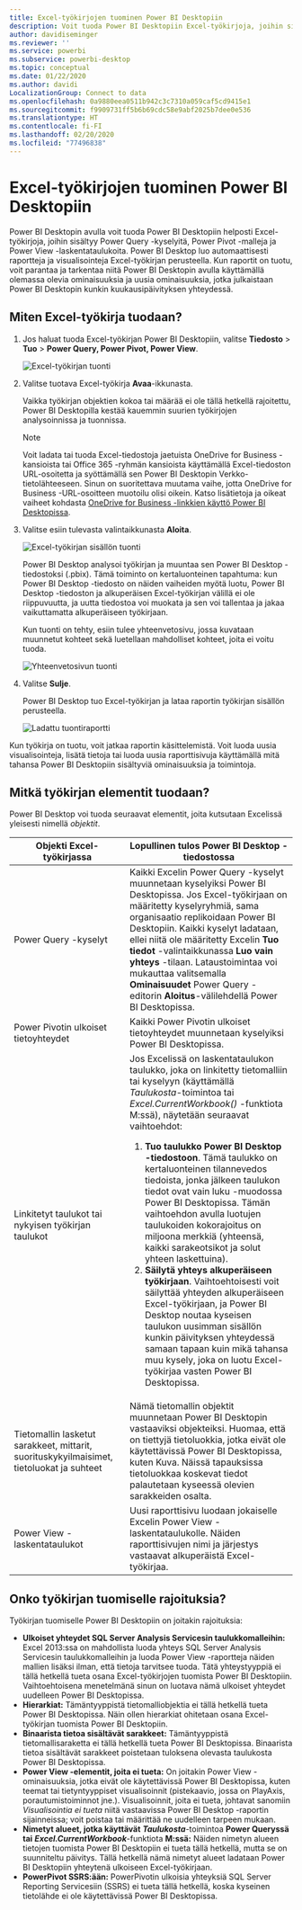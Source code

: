 ```yaml
---
title: Excel-työkirjojen tuominen Power BI Desktopiin
description: Voit tuoda Power BI Desktopiin Excel-työkirjoja, joihin sisältyy Power Query -kyselyitä, Power Pivot -malleja ja Power View -laskentataulukoita.
author: davidiseminger
ms.reviewer: ''
ms.service: powerbi
ms.subservice: powerbi-desktop
ms.topic: conceptual
ms.date: 01/22/2020
ms.author: davidi
LocalizationGroup: Connect to data
ms.openlocfilehash: 0a9880eea0511b942c3c7310a059caf5cd9415e1
ms.sourcegitcommit: f9909731ff5b6b69cdc58e9abf2025b7dee0e536
ms.translationtype: HT
ms.contentlocale: fi-FI
ms.lasthandoff: 02/20/2020
ms.locfileid: "77496838"
---
```

# <a name="import-excel-workbooks-into-power-bi-desktop"></a>Excel-työkirjojen tuominen Power BI Desktopiin
Power BI Desktopin avulla voit tuoda Power BI Desktopiin helposti Excel-työkirjoja, joihin sisältyy Power Query -kyselyitä, Power Pivot -malleja ja Power View -laskentataulukoita. Power BI Desktop luo automaattisesti raportteja ja visualisointeja Excel-työkirjan perusteella. Kun raportit on tuotu, voit parantaa ja tarkentaa niitä Power BI Desktopin avulla käyttämällä olemassa olevia ominaisuuksia ja uusia ominaisuuksia, jotka julkaistaan Power BI Desktopin kunkin kuukausipäivityksen yhteydessä.

## <a name="how-do-i-import-an-excel-workbook"></a>Miten Excel-työkirja tuodaan?
1. Jos haluat tuoda Excel-työkirjan Power BI Desktopiin, valitse **Tiedosto** > **Tuo** > **Power Query, Power Pivot, Power View**.

   ![Excel-työkirjan tuonti](media/desktop-import-excel-workbooks/importexceltopbi_1.png)


2. Valitse tuotava Excel-työkirja **Avaa**-ikkunasta. 

   Vaikka työkirjan objektien kokoa tai määrää ei ole tällä hetkellä rajoitettu, Power BI Desktopilla kestää kauemmin suurien työkirjojen analysoinnissa ja tuonnissa.

   > [!NOTE]
   > Voit ladata tai tuoda Excel-tiedostoja jaetuista OneDrive for Business -kansioista tai Office 365 -ryhmän kansioista käyttämällä Excel-tiedoston URL-osoitetta ja syöttämällä sen Power BI Desktopin Verkko-tietolähteeseen. Sinun on suoritettava muutama vaihe, jotta OneDrive for Business -URL-osoitteen muotoilu olisi oikein. Katso lisätietoja ja oikeat vaiheet kohdasta [OneDrive for Business -linkkien käyttö Power BI Desktopissa](desktop-use-onedrive-business-links.md).
   > 
   > 

3. Valitse esiin tulevasta valintaikkunasta **Aloita**.

   ![Excel-työkirjan sisällön tuonti](media/desktop-import-excel-workbooks/import-excel-power-bi-5.png)


   Power BI Desktop analysoi työkirjan ja muuntaa sen Power BI Desktop -tiedostoksi (.pbix). Tämä toiminto on kertaluonteinen tapahtuma: kun Power BI Desktop -tiedosto on näiden vaiheiden myötä luotu, Power BI Desktop -tiedoston ja alkuperäisen Excel-työkirjan välillä ei ole riippuvuutta, ja uutta tiedostoa voi muokata ja sen voi tallentaa ja jakaa vaikuttamatta alkuperäiseen työkirjaan.

   Kun tuonti on tehty, esiin tulee yhteenvetosivu, jossa kuvataan muunnetut kohteet sekä luetellaan mahdolliset kohteet, joita ei voitu tuoda.

   ![Yhteenvetosivun tuonti](media/desktop-import-excel-workbooks/importexceltopbi_3.png)

4. Valitse **Sulje**. 

   Power BI Desktop tuo Excel-työkirjan ja lataa raportin työkirjan sisällön perusteella.

   ![Ladattu tuontiraportti](media/desktop-import-excel-workbooks/importexceltopbi_4.png)

Kun työkirja on tuotu, voit jatkaa raportin käsittelemistä. Voit luoda uusia visualisointeja, lisätä tietoja tai luoda uusia raporttisivuja käyttämällä mitä tahansa Power BI Desktopiin sisältyviä ominaisuuksia ja toimintoja.

## <a name="which-workbook-elements-are-imported"></a>Mitkä työkirjan elementit tuodaan?
Power BI Desktop voi tuoda seuraavat elementit, joita kutsutaan Excelissä yleisesti nimellä *objektit*.

| Objekti Excel-työkirjassa | Lopullinen tulos Power BI Desktop -tiedostossa |
| --- | --- |
| Power Query -kyselyt |Kaikki Excelin Power Query -kyselyt muunnetaan kyselyiksi Power BI Desktopissa. Jos Excel-työkirjaan on määritetty kyselyryhmiä, sama organisaatio replikoidaan Power BI Desktopiin. Kaikki kyselyt ladataan, ellei niitä ole määritetty Excelin **Tuo tiedot** -valintaikkunassa **Luo vain yhteys** -tilaan. Lataustoimintaa voi mukauttaa valitsemalla **Ominaisuudet** Power Query -editorin **Aloitus**-välilehdellä Power BI Desktopissa. |
| Power Pivotin ulkoiset tietoyhteydet |Kaikki Power Pivotin ulkoiset tietoyhteydet muunnetaan kyselyiksi Power BI Desktopissa. |
| Linkitetyt taulukot tai nykyisen työkirjan taulukot |Jos Excelissä on laskentataulukon taulukko, joka on linkitetty tietomalliin tai kyselyyn (käyttämällä *Taulukosta*-toimintoa tai *Excel.CurrentWorkbook()* -funktiota M:ssä), näytetään seuraavat vaihtoehdot: <ol><li><b>Tuo taulukko Power BI Desktop -tiedostoon</b>. Tämä taulukko on kertaluonteinen tilannevedos tiedoista, jonka jälkeen taulukon tiedot ovat vain luku -muodossa Power BI Desktopissa. Tämän vaihtoehdon avulla luotujen taulukoiden kokorajoitus on miljoona merkkiä (yhteensä, kaikki sarakeotsikot ja solut yhteen laskettuina).</li><li><b>Säilytä yhteys alkuperäiseen työkirjaan</b>. Vaihtoehtoisesti voit säilyttää yhteyden alkuperäiseen Excel-työkirjaan, ja Power BI Desktop noutaa kyseisen taulukon uusimman sisällön kunkin päivityksen yhteydessä samaan tapaan kuin mikä tahansa muu kysely, joka on luotu Excel-työkirjaa vasten Power BI Desktopissa.</li></ul> |
| Tietomallin lasketut sarakkeet, mittarit, suorituskykyilmaisimet, tietoluokat ja suhteet |Nämä tietomallin objektit muunnetaan Power BI Desktopin vastaaviksi objekteiksi. Huomaa, että on tiettyjä tietoluokkia, jotka eivät ole käytettävissä Power BI Desktopissa, kuten Kuva. Näissä tapauksissa tietoluokkaa koskevat tiedot palautetaan kyseessä olevien sarakkeiden osalta. |
| Power View -laskentataulukot |Uusi raporttisivu luodaan jokaiselle Excelin Power View -laskentataulukolle. Näiden raporttisivujen nimi ja järjestys vastaavat alkuperäistä Excel-työkirjaa. |

## <a name="are-there-any-limitations-to-importing-a-workbook"></a>Onko työkirjan tuomiselle rajoituksia?
Työkirjan tuomiselle Power BI Desktopiin on joitakin rajoituksia:

* **Ulkoiset yhteydet SQL Server Analysis Servicesin taulukkomalleihin:** Excel 2013:ssa on mahdollista luoda yhteys SQL Server Analysis Servicesin taulukkomalleihin ja luoda Power View -raportteja näiden mallien lisäksi ilman, että tietoja tarvitsee tuoda. Tätä yhteystyyppiä ei tällä hetkellä tueta osana Excel-työkirjojen tuomista Power BI Desktopiin. Vaihtoehtoisena menetelmänä sinun on luotava nämä ulkoiset yhteydet uudelleen Power BI Desktopissa.
* **Hierarkiat:** Tämäntyyppistä tietomalliobjektia ei tällä hetkellä tueta Power BI Desktopissa. Näin ollen hierarkiat ohitetaan osana Excel-työkirjan tuomista Power BI Desktopiin.
* **Binaarista tietoa sisältävät sarakkeet:** Tämäntyyppistä tietomallisaraketta ei tällä hetkellä tueta Power BI Desktopissa. Binaarista tietoa sisältävät sarakkeet poistetaan tuloksena olevasta taulukosta Power BI Desktopissa.
* **Power View -elementit, joita ei tueta:** On joitakin Power View -ominaisuuksia, jotka eivät ole käytettävissä Power BI Desktopissa, kuten teemat tai tietyntyyppiset visualisoinnit (pistekaavio, jossa on PlayAxis, porautumistoiminnot jne.). Visualisoinnit, joita ei tueta, johtavat sanomiin *Visualisointia ei tueta* niitä vastaavissa Power BI Desktop -raportin sijainneissa; voit poistaa tai määrittää ne uudelleen tarpeen mukaan.
* **Nimetyt alueet, jotka käyttävät** ***Taulukosta***-toimintoa **Power Queryssä tai** ***Excel.CurrentWorkbook***-funktiota **M:ssä:** Näiden nimetyn alueen tietojen tuomista Power BI Desktopiin ei tueta tällä hetkellä, mutta se on suunniteltu päivitys. Tällä hetkellä nämä nimetyt alueet ladataan Power BI Desktopiin yhteytenä ulkoiseen Excel-työkirjaan.
* **PowerPivot SSRS:ään:** PowerPivotin ulkoisia yhteyksiä SQL Server Reporting Servicesiin (SSRS) ei tueta tällä hetkellä, koska kyseinen tietolähde ei ole käytettävissä Power BI Desktopissa.


